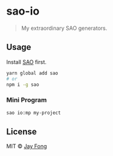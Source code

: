 # sao-io

> My extraordinary SAO generators.

## Usage

Install [SAO](https://github.com/saojs/sao) first.

```bash
yarn global add sao
# or
npm i -g sao
```

### Mini Program

```bash
sao io:mp my-project
```

## License

MIT &copy; [Jay Fong](https://github.com/fjc0k)
